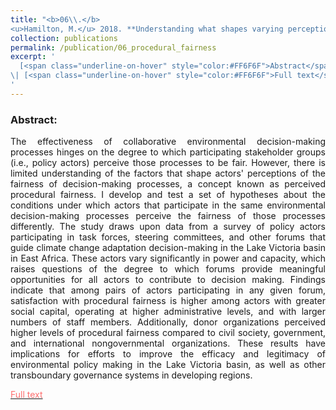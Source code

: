 ```yaml
---
title: "<b>06\\.</b> 
<u>Hamilton, M.</u> 2018. **Understanding what shapes varying perceptions of the procedural fairness of transboundary environmental decision-making processes.** Ecology and Society 23(4):48. <img src='../images/open_access.png'>"
collection: publications
permalink: /publication/06_procedural_fairness
excerpt: '
  [<span class="underline-on-hover" style="color:#FF6F6F">Abstract</span>](../publication/06_procedural_fairness)
\| [<span class="underline-on-hover" style="color:#FF6F6F">Full text</span>](https://www.ecologyandsociety.org/vol23/iss4/art48/)
'
---
```



### Abstract:

<p style='text-align: justify;'>
The effectiveness of collaborative environmental decision-making processes hinges on the degree to which participating stakeholder groups (i.e., policy actors) perceive those processes to be fair. However, there is limited understanding of the factors that shape actors' perceptions of the fairness of decision-making processes, a concept known as perceived procedural fairness. I develop and test a set of hypotheses about the conditions under which actors that participate in the same environmental decision-making processes perceive the fairness of those processes differently. The study draws upon data from a survey of policy actors participating in task forces, steering committees, and other forums that guide climate change adaptation decision-making in the Lake Victoria basin in East Africa. These actors vary significantly in power and capacity, which raises questions of the degree to which forums provide meaningful opportunities for all actors to contribute to decision making. Findings indicate that among pairs of actors participating in any given forum, satisfaction with procedural fairness is higher among actors with greater social capital, operating at higher administrative levels, and with larger numbers of staff members. Additionally, donor organizations perceived higher levels of procedural fairness compared to civil society, government, and international nongovernmental organizations. These results have implications for efforts to improve the efficacy and legitimacy of environmental policy making in the Lake Victoria basin, as well as other transboundary governance systems in developing regions.

[<span class="underline-on-hover" style="color:#FF6F6F">Full text</span>](https://www.ecologyandsociety.org/vol23/iss4/art48/)
